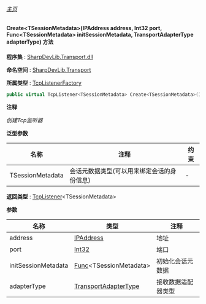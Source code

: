 ###### [主页](./Index.md "主页")

#### Create\<TSessionMetadata\>(IPAddress address, Int32 port, Func\<TSessionMetadata\> initSessionMetadata, TransportAdapterType adapterType) 方法

**程序集** : [SharpDevLib.Transport.dll](./SharpDevLib.Transport.assembly.md "SharpDevLib.Transport.dll")

**命名空间** : [SharpDevLib.Transport](./SharpDevLib.Transport.namespace.md "SharpDevLib.Transport")

**所属类型** : [TcpListenerFactory](./SharpDevLib.Transport.TcpListenerFactory.md "TcpListenerFactory")

``` csharp
public virtual TcpListener<TSessionMetadata> Create<TSessionMetadata>(IPAddress address, Int32 port, Func<TSessionMetadata> initSessionMetadata, TransportAdapterType adapterType)
```

**注释**

*创建Tcp监听器*



**泛型参数**

|名称|注释|约束|
|---|---|---|
|TSessionMetadata|会话元数据类型(可以用来绑定会话的身份信息)|-|




**返回类型** : [TcpListener](./SharpDevLib.Transport.TcpListener.1.md "TcpListener")\<TSessionMetadata\>


**参数**

|名称|类型|注释|
|---|---|---|
|address|[IPAddress](https://learn.microsoft.com/en-us/dotnet/api/system.net.ipaddress "IPAddress")|地址|
|port|[Int32](https://learn.microsoft.com/en-us/dotnet/api/system.int32 "Int32")|端口|
|initSessionMetadata|[Func](https://learn.microsoft.com/en-us/dotnet/api/system.func-1 "Func")\<TSessionMetadata\>|初始化会话元数据|
|adapterType|[TransportAdapterType](./SharpDevLib.Transport.TransportAdapterType.md "TransportAdapterType")|接收数据适配器类型|


